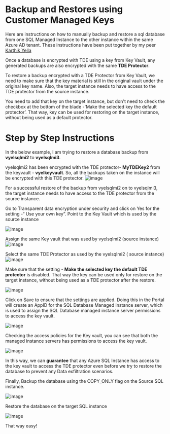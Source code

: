 # Backup and Restores using Customer Managed Keys
Here are instructions on how to manually backup and restore a sql database from one SQL Managed Instance to the other instance within the same Azure AD tenant. These instructions have been put together by my peer [Karthik Yella](https://github.com/karthikyella/)

Once a database is encrypted with TDE using a key from Key Vault, any generated backups are also encrypted with the same **TDE Protector**.

To restore a backup encrypted with a TDE Protector from Key Vault, we need to make sure that the key material is still in the original vault under the original key name. Also, the target instance needs to have access to the TDE protector from the source instance. 

You need to add that key on the target instance, but don't need to check the checkbox at the bottom of the blade -'Make the selected key the default protector’. That way, key can be used for restoring on the target instance, without being used as a default protector.

# Step by Step Instructions
In the below example, I am trying to restore a database backup from **vyelsqlmi2** to **vyelsqlmi3**. 

vyelsqlmi2 has been encrypted with the TDE protector- **MyTDEKey2** from the keyvault - **vyelkeyvault**. So, all the backups taken on the instance will be encrypted with this TDE protector.
![image](https://user-images.githubusercontent.com/22504173/75118493-b7d44f80-5648-11ea-9cd2-a637e611b431.png)

For a successful restore of the backup from vyelsqlmi2 on to vyelsqlmi3, the target instance needs to have access to the TDE protector from the source instance. 

Go to Transparent data encryption under security and click on Yes for the setting  -“ Use your own key”. Point to the Key Vault which is used by the source instance

![image](https://user-images.githubusercontent.com/22504173/75118495-bc006d00-5648-11ea-8d0b-86eab11bf9e9.png)

Assign the same Key vault that was used by vyelsqlmi2  (source instance)
![image](https://user-images.githubusercontent.com/22504173/75118496-c02c8a80-5648-11ea-85f6-a3f7cd4a87ef.png)

Select the same TDE Protector as used by the vyelsqlmi2  ( source instance)
![image](https://user-images.githubusercontent.com/22504173/75118499-c458a800-5648-11ea-9387-3f281680c4c2.png)

Make sure that the setting - **Make the selected key the default TDE protector** is disabled. That way the key can be used only for restore on the target instance, without being used as a TDE protector after the restore.

![image](https://user-images.githubusercontent.com/22504173/75118568-1dc0d700-5649-11ea-8354-8f3f0a0f8c81.png)

Click on Save to ensure that the settings are applied. Doing this in the Portal will create an AppID for the SQL Database Managed instance server, which is used to assign the SQL Database managed instance server permissions to access the key vault.

![image](https://user-images.githubusercontent.com/22504173/75118502-ccb0e300-5648-11ea-9204-70db6316e962.png)

Checking the access policies for the Key vault, you can see that  both the managed instance servers has permissions to access the key vault.

![image](https://user-images.githubusercontent.com/22504173/75118504-d0446a00-5648-11ea-865a-999c423fa85f.png)

In this way, we can **guarantee** that any Azure SQL Instance has access to the key vault to access the TDE protector even before we try to restore the database to prevent any Data exfiltration scenarios.

Finally, Backup the database using the COPY_ONLY flag on the Source SQL instance.

![image](https://user-images.githubusercontent.com/22504173/75118510-d76b7800-5648-11ea-9b10-ee5e4cabc430.png)

Restore the database on the target SQL instance

![image](https://user-images.githubusercontent.com/22504173/75118511-dd615900-5648-11ea-9f00-428d2cbfdb2d.png)

That way easy!

